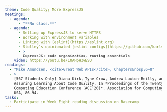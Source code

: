 ```yaml
---
theme: Code Quality; More ExpressJS
meetings:
  - agenda:
      - "**No class.**"
  - agenda:
      - Setting up ExpressJS to serve HTTPS
      - Working with environment variables
      - Linting with [eslint](https://eslint.org)
      - Stolley’s opinionated [eslint configs](https://github.com/karlstolley/eslint-config)
      - >
        ExpressJS: code organization, routing essentials
    video: https://youtu.be/1OAHpH36ESU
readings:
  - "Mike Amundsen, <cite>Great Web APIs</cite>, Chapters&nbsp;6–8"
  - >
    [567 Students Only] Diana Kirk, Tyne Crow, Andrew Luxton-Reilly, and Ewan Tempero. 2020. On
    Assuring Learning About Code Quality. In *Proceedings of the Twenty-Second Australasian
    Computing Education Conference (ACE’20)*. Association for Computing Machinery, New York, NY,
    USA, 86–94.
tasks:
  - Participate in Week Eight reading discussion on Basecamp
---
```

